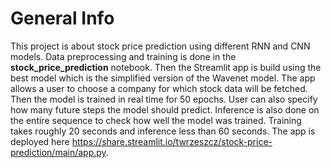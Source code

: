 # General Info 
This project is about stock price prediction using different RNN and CNN models. Data preprocessing and training is done in the **stock_price_prediction** notebook. Then the 
Streamlit app is build using the best model which is the simplified version of the Wavenet model. The app allows a user to choose a company for which stock data will be fetched. Then the model is trained in real time for 50 epochs. User can also specify how many future steps the model should predict. Inference is also done on the entire sequence to check how well the model was trained. Training takes roughly 20 seconds and inference less than 60 seconds. The app is deployed here https://share.streamlit.io/twrzeszcz/stock-price-prediction/main/app.py.
